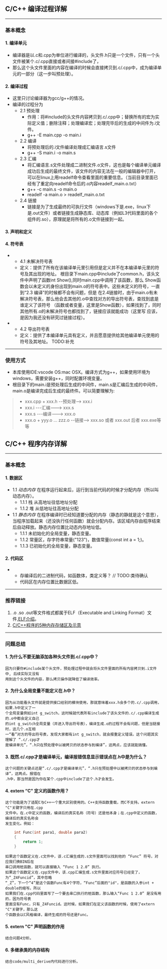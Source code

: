 ## C/C++ 编译过程详解

------------------
### 基本概念

#### 1. 编译单元
- 编译器是以.c和.cpp为单位进行编译的，头文件.h只是一个文件，只有一个头文件被某个.c/.cpp直接或者间接#include了，
- 那么这个头文件里面的内容在编译的时候会直接拷贝到.c/.cpp中，成为编译单元的一部分（这一步叫预处理）。

#### 2. 编译过程
- 这里只讨论编译器为gcc/g++的情况。
- 编译的过程分为
    - 2.1 预处理
        - 作用：将#include的头文件内容拷贝到.c/.cpp中；替换所有的宏为实际定义值；删除注释；处理编译宏；处理完毕后的生成的中间件为.i文件。
        - g++ -E main.cpp -o main.i
    - 2.2 编译
        - 将预处理后的.i文件编译处理成汇编语言.s文件
        - g++ -S main.i   -o main.s
    - 2.3 汇编
        - 将汇编语言.s文件处理成二进制文件.o文件，这也是每个编译单元编译成功后生成的最终文件，该文件的内容无法在一般的编辑器中打开，可以在linux上用readelf命令查看里面的重要信息。（当前目录里面已经有了重定向readelf命令后的.o内容readelf_main.o.txt）
        - g++ -c main.s   -o main.o
        - readelf -a main.o > readelf_main.o.txt
    - 2.4 链接
        - 链接是为了生成最终的可执行文件（windows下是.exe，linux下是.out文件）或者链接生成静态库、动态库（例如L3代码里面的各个组件的.so），原理就是将所有的.o文件链接到一起。

#### 3. 声明和定义

#### 4. 符号表
- 
    - 4.1 未解决符号表
    - 定义：提供了所有在该编译单元里引用但是定义并不在本编译单元里的符号及其出现的地址。
    根目录下main.cpp中include了common.h，该头文件中声明了函数int Show(),同时main.cpp中调用了该函数，那么
    Show函数会以未定义的身份出现到main.o的符号表中。这些未定义的符号，一直到“2.3 编译”的时候都不会有问题，但是
    在2.4链接时，由于main.o有未解决符号表，那么他会去其他的.o中查找对方的导出符号表，查找到底是谁定义了该符号
    （函数或者变量，这里是Show函数），如果找到了，同时其他所有.o的未解决符号也都找到了，链接应该就能成功（这里写
    应该，是因为我还没有研究过链接过程）。
- 
    - 4.2 导出符号表
    - 定义：提供了本编译单元具有定义，并且愿意提供给其他编译单元使用的符号及其地址。
    TODO:补充

------------------
### 使用方式

- 本库使用IDE:vscode OS:mac OSX。编译方式为g++，如果使用环境为windows，需要安装g++，同时配置环境变量。
- 根目录下的main.i是预处理后生成的中间件，main.s是汇编后生成的中间件，main.o是编译完成后生成的最终件。可以简要理解为:
>* xxx.cpp + xxx.h --预处理--> xxx.i
>* xxx.i           ---汇编---> xxx.s
>* xxx.s           ---编译---> xxx.o
>* xxx.o + yyy.o ... zzz.o --链接--> xxx.so 或者 xxx.out 后者 xxx.exe等等


## C/C++ 程序内存详解

------------------
### 基本概念

#### 1. 数据区
- 1.1 _动态内存_  在程序运行起来后，运行到当前代码的时候才分配内存（所以叫动态内存）。
    - 1.1.1 栈 从高地址往低地址分配
    - 1.1.2 堆 从低地址往高地址分配
- 1.1 _静态内存_  在程序编译时已经知道要分配的内存（静态的静就是这个意思），当程序加载起来（还没执行任何函数）就会分配内存。该区域内存由程序结束后自动释放。静态内存位置比动态内存地址低。
    - 1.1.1 未初始化的全局变量，静态变量。
    - 1.1.2 常量区，存字符串常量("123")，数值常量(const int a = 1;)。
    - 1.1.3 已初始化的全局变量，静态变量。

#### 2. 代码区
- 
    - 存编译后的二进制代码，如函数体，类定义等？ // TODO:类待确认
    - 代码区在内存位置比数据区低。

------------------
### 推荐链接
[1]: http://www.cnblogs.com/jiqingwu/p/elf_format_research_01.html
[2]: https://blog.csdn.net/cxsydjn/article/details/79487805
1. .o .so .out等文件格式都属于ELF（Executable and Linking Format）文件,[ELF介绍][1]。
2. [C/C++程序的5种内存存储区及示意][2]

------------------
### 问题总结

#### 1. 为什么不要无脑添加各种头文件到.c/.cpp中？
    因为只要你#include某个头文件，预处理过程中就会将头文件里面的所有内容拷贝到.i文件中, 后续实际又没有
    用到这个头文件的内容，那么拷贝操作就降低了编译效率。
    
#### 2. 为什么全局变量不能定义在.h中？
    因为从功能看头文件就是提供接口给别的模块使用，那就意味着xxx.h会多个的.c/.cpp调用，如果.h中定义了一
    个全局变量例如int g_switch，这时候就代表所有include了该头文件的.c/.cpp编译生成的.o中都会定义自己
    的int g_switch全局变量（并进入导出符号表），编译生成.o的过程不会有问题，但是当链接时，这几个.o互相
    一“看”对方的导出符号表，发现大家都有int g_switch，就会报重定义错误。这个问题其实理解了 “.c/.cpp才
    是编译单元”，“.h只在预处理中以被拷贝的状态参与到编译”，这两点，应该就能搞懂。

#### 3. 既然.c/.cpp才是编译单元，编译报错信息显示错误点在.h中是为什么？
    这个问题的关键点还是“.c/.cpp才是编译单元”，“.h只在预处理中以被拷贝的状态参与到编译”，这两点。报错在
    .h中，那当然是因为你在某个.cpp中include了这个.h才会发生。

#### 4. extern “C" 定义的函数作用？
    这个功能是为了适配C与C++一个重大区别使用的。C++支持函数重载，而C不支持。extern "C"关键字只用在.cpp
    文件中。在.c中定义的函数，编译后的真实名称（符号）还是他本身；在.cpp中定义的函数，编译后的真实名称会
    发生变化。例如：
```C
    int Func(int para1, double para2)
    {
        return 1;
    }
```
    如果这个函数定义在.c文件中，该.c汇编生成的.s文件里面可以找到他的 “Func” 符号，对应我们换BIN后在
    串口调用桩函数，就可以直接输入 “Func 1 2.0” 执行。
    如果这个函数定义在.cpp文件中，该.cpp汇编生成.s文件里面对应符号已经变了，为“_Z4Funcid”，其中忽略
    “_Z”，下一个“4”是这个函数Func有4个字符，“Func”后面的"id"，是函数的入参int + double的缩写。所以
    如果我们在.cpp代码里面写了一个要去串口执行的桩函数，那么输入“Func 1 2.0” 是没有用的，因为符号表
    里面没有Func，只有_Z4Funcid。这时候，如果我们在定义该函数的时候，使用了extern "C"关键字，那么这
    个函数会以C风格编译，最终生成的符号还是Func。


#### 5. extern "C" 声明函数的作用    
    结合问题4分析。

#### 6. 多继承类的内存结构
    结合code/multi_derive内代码进行分析。